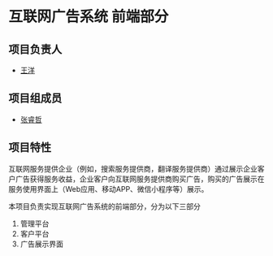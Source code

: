 # 互联网广告系统 前端部分

## 项目负责人

- [王洋](https://github.com/matto49)

## 项目组成员

- [张睿哲](https://github.com/realRayyy)

## 项目特性

互联网服务提供企业（例如，搜索服务提供商，翻译服务提供商）通过展示企业客户广告获得服务收益，企业客户向互联网服务提供商购买广告，购买的广告展示在服务使用界面上（Web应用、移动APP、微信小程序等）展示。  

本项目负责实现互联网广告系统的前端部分，分为以下三部分

1. 管理平台
2. 客户平台
3. 广告展示界面
